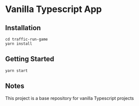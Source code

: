 # Vanilla Typescript App

## Installation

```
cd traffic-run-game
yarn install
```

## Getting Started

```
yarn start
```

## Notes

This project is a base repository for vanilla Typescript projects